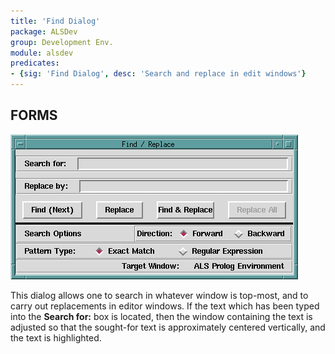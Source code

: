 ```yaml
---
title: 'Find Dialog'
package: ALSDev
group: Development Env.
module: alsdev
predicates:
- {sig: 'Find Dialog', desc: 'Search and replace in edit windows'}
---
```


## FORMS


![](images/find_dialog.gif)

This dialog allows one to search in whatever window is top-most, and to carry out replacements in editor windows. If the text which has been typed into the **Search for:** box is located, then the window containing the text is adjusted so that the sought-for text is approximately centered vertically, and the text is highlighted.



